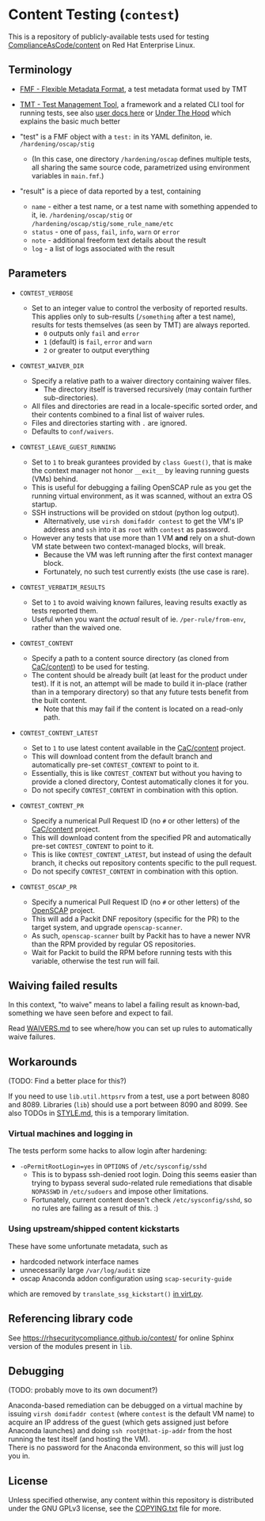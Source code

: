 # Content Testing (`contest`)

This is a repository of publicly-available tests used for testing
[ComplianceAsCode/content](https://github.com/ComplianceAsCode/content/)
on Red Hat Enterprise Linux.

## Terminology

- [FMF - Flexible Metadata Format](https://github.com/teemtee/fmf/), a test
  metadata format used by TMT
- [TMT - Test Management Tool](https://github.com/teemtee/tmt/), a framework
  and a related CLI tool for running tests, see also
  [user docs here](https://tmt.readthedocs.io/en/stable/) or
  [Under The Hood](https://tmt.readthedocs.io/en/stable/guide.html#under-the-hood)
  which explains the basic much better

- "test" is a FMF object with a `test:` in its YAML definiton, ie.
  `/hardening/oscap/stig`
  - (In this case, one directory `/hardening/oscap` defines multiple tests,
    all sharing the same source code, parametrized using environment variables
    in `main.fmf`.)

- "result" is a piece of data reported by a test, containing
  - `name` - either a test name, or a test name with something appended to it,
    ie. `/hardening/oscap/stig` or `/hardening/oscap/stig/some_rule_name/etc`
  - `status` - one of `pass`, `fail`, `info`, `warn` or `error`
  - `note` - additional freeform text details about the result
  - `log` - a list of logs associated with the result

## Parameters

- `CONTEST_VERBOSE`
  - Set to an integer value to control the verbosity of reported results.
    This applies only to sub-results (`/something` after a test name), results
    for tests themselves (as seen by TMT) are always reported.
    - `0` outputs only `fail` and `error`
    - `1` (default) is `fail`, `error` and `warn`
    - `2` or greater to output everything

- `CONTEST_WAIVER_DIR`
  - Specify a relative path to a waiver directory containing waiver files.
    - The directory itself is traversed recursively (may contain further
      sub-directories).
  - All files and directories are read in a locale-specific sorted order,
    and their contents combined to a final list of waiver rules.
  - Files and directories starting with `.` are ignored.
  - Defaults to `conf/waivers`.

- `CONTEST_LEAVE_GUEST_RUNNING`
  - Set to `1` to break gurantees provided by `class Guest()`, that is make the
    context manager not honor `__exit__` by leaving running guests (VMs) behind.
  - This is useful for debugging a failing OpenSCAP rule as you get the running
    virtual environment, as it was scanned, without an extra OS startup.
  - SSH instructions will be provided on stdout (python log output).
    - Alternatively, use `virsh domifaddr contest` to get the VM's IP address
      and `ssh` into it as `root` with `contest` as password.
  - However any tests that use more than 1 VM **and** rely on a shut-down VM
    state between two context-managed blocks, will break.
    - Because the VM was left running after the first context manager block.
    - Fortunately, no such test currently exists (the use case is rare).

- `CONTEST_VERBATIM_RESULTS`
  - Set to `1` to avoid waiving known failures, leaving results exactly as
    tests reported them.
  - Useful when you want the *actual* result of ie. `/per-rule/from-env`,
    rather than the waived one.

- `CONTEST_CONTENT`
  - Specify a path to a content source directory (as cloned from
    [CaC/content](https://github.com/ComplianceAsCode/content/)) to be used
    for testing.
  - The content should be already built (at least for the product under test).
    If it is not, an attempt will be made to build it in-place (rather than
    in a temporary directory) so that any future tests benefit from the built
    content.
    - Note that this may fail if the content is located on a read-only path.

- `CONTEST_CONTENT_LATEST`
  - Set to `1` to use latest content available in the
    [CaC/content](https://github.com/ComplianceAsCode/content/) project.
  - This will download content from the default branch and automatically pre-set
    `CONTEST_CONTENT` to point to it.
  - Essentially, this is like `CONTEST_CONTENT` but without you having to
    provide a cloned directory, Contest automatically clones it for you.
  - Do not specify `CONTEST_CONTENT` in combination with this option.

- `CONTEST_CONTENT_PR`
  - Specify a numerical Pull Request ID (no `#` or other letters) of the
    [CaC/content](https://github.com/ComplianceAsCode/content/) project.
  - This will download content from the specified PR and automatically pre-set
    `CONTEST_CONTENT` to point to it.
  - This is like `CONTEST_CONTENT_LATEST`, but instead of using the default
    branch, it checks out repository contents specific to the pull request.
  - Do not specify `CONTEST_CONTENT` in combination with this option.

- `CONTEST_OSCAP_PR`
  - Specify a numerical Pull Request ID (no `#` or other letters) of the
    [OpenSCAP](https://github.com/OpenSCAP/openscap/) project.
  - This will add a Packit DNF repository (specific for the PR) to the target
    system, and upgrade `openscap-scanner`.
  - As such, `openscap-scanner` built by Packit has to have a newer NVR
    than the RPM provided by regular OS repositories.
  - Wait for Packit to build the RPM before running tests with this variable,
    otherwise the test run will fail.

## Waiving failed results

In this context, "to waive" means to label a failing result as known-bad,
something we have seen before and expect to fail.

Read [WAIVERS.md](WAIVERS.md) to see where/how you can set up rules to
automatically waive failures.

## Workarounds

(TODO: Find a better place for this?)

If you need to use `lib.util.httpsrv` from a test, use a port between
8080 and 8089. Libraries (`lib`) should use a port between 8090 and 8099.
See also TODOs in [STYLE.md](STYLE.md), this is a temporary limitation.

### Virtual machines and logging in

The tests perform some hacks to allow login after hardening:

- `-oPermitRootLogin=yes` in `OPTIONS` of `/etc/sysconfig/sshd`
  - This is to bypass ssh-denied root login. Doing this seems easier than trying
    to bypass several sudo-related rule remediations that disable `NOPASSWD`
    in `/etc/sudoers` and impose other limitations.
  - Fortunately, current content doesn't check `/etc/sysconfig/sshd`, so no
    rules are failing as a result of this. :)

### Using upstream/shipped content kickstarts

These have some unfortunate metadata, such as

- hardcoded network interface names
- unnecessarily large `/var/log/audit` size
- oscap Anaconda addon configuration using `scap-security-guide`

which are removed by `translate_ssg_kickstart()` [in virt.py](lib/virt.py).

## Referencing library code

See https://rhsecuritycompliance.github.io/contest/ for online Sphinx version
of the modules present in `lib`.

## Debugging

(TODO: probably move to its own document?)

Anaconda-based remediation can be debugged on a virtual machine by issuing
`virsh domifaddr contest` (where `contest` is the default VM name) to acquire
an IP address of the guest (which gets assigned just before Anaconda launches)
and doing `ssh root@that-ip-addr` from the host running the test itself (and
hosting the VM).  
There is no password for the Anaconda environment, so this will just log you in.

## License

Unless specified otherwise, any content within this repository is distributed
under the GNU GPLv3 license, see the [COPYING.txt](COPYING.txt) file for more.
